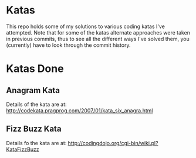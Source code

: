 # Katas

This repo holds some of my solutions to various coding katas I've attempted.  Note that for some of the katas 
alternate approaches were taken in previous commits, thus to see all the different ways I've solved them, you
(currently) have to look through the commit history.

# Katas Done

## Anagram Kata

Details of the kata are at: http://codekata.pragprog.com/2007/01/kata_six_anagra.html

## Fizz Buzz Kata

Details fo the kata are at: http://codingdojo.org/cgi-bin/wiki.pl?KataFizzBuzz
